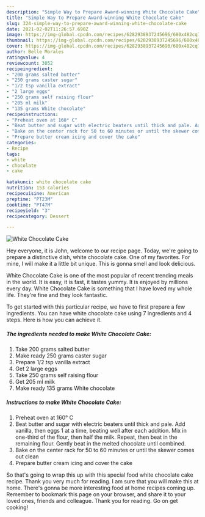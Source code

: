 ```yaml
---
description: "Simple Way to Prepare Award-winning White Chocolate Cake"
title: "Simple Way to Prepare Award-winning White Chocolate Cake"
slug: 324-simple-way-to-prepare-award-winning-white-chocolate-cake
date: 2021-02-02T11:26:57.690Z
image: https://img-global.cpcdn.com/recipes/6282938937245696/680x482cq70/white-chocolate-cake-recipe-main-photo.jpg
thumbnail: https://img-global.cpcdn.com/recipes/6282938937245696/680x482cq70/white-chocolate-cake-recipe-main-photo.jpg
cover: https://img-global.cpcdn.com/recipes/6282938937245696/680x482cq70/white-chocolate-cake-recipe-main-photo.jpg
author: Belle Morales
ratingvalue: 4
reviewcount: 3052
recipeingredient:
- "200 grams salted butter"
- "250 grams caster sugar"
- "1/2 tsp vanilla extract"
- "2 large eggs"
- "250 grams self raising flour"
- "205 ml milk"
- "135 grams White chocolate"
recipeinstructions:
- "Preheat oven at 160° C"
- "Beat butter and sugar with electric beaters until thick and pale. Add vanilla, then eggs 1 at a time, beating well after each addition. Mix in one-third of the flour, then half the milk. Repeat, then beat in the remaining flour. Gently beat in the melted chocolate until combined."
- "Bake on the center rack for 50 to 60 minutes or until the skewer comes out clean"
- "Prepare butter cream icing and cover the cake"
categories:
- Recipe
tags:
- white
- chocolate
- cake

katakunci: white chocolate cake 
nutrition: 153 calories
recipecuisine: American
preptime: "PT23M"
cooktime: "PT47M"
recipeyield: "3"
recipecategory: Dessert

---
```



![White Chocolate Cake](https://img-global.cpcdn.com/recipes/6282938937245696/680x482cq70/white-chocolate-cake-recipe-main-photo.jpg)

Hey everyone, it is John, welcome to our recipe page. Today, we're going to prepare a distinctive dish, white chocolate cake. One of my favorites. For mine, I will make it a little bit unique. This is gonna smell and look delicious.



White Chocolate Cake is one of the most popular of recent trending meals in the world. It is easy, it is fast, it tastes yummy. It is enjoyed by millions every day. White Chocolate Cake is something that I have loved my whole life. They're fine and they look fantastic.


To get started with this particular recipe, we have to first prepare a few ingredients. You can have white chocolate cake using 7 ingredients and 4 steps. Here is how you can achieve it.

<!--inarticleads1-->

##### The ingredients needed to make White Chocolate Cake:

1. Take 200 grams salted butter
1. Make ready 250 grams caster sugar
1. Prepare 1/2 tsp vanilla extract
1. Get 2 large eggs
1. Take 250 grams self raising flour
1. Get 205 ml milk
1. Make ready 135 grams White chocolate




<!--inarticleads2-->

##### Instructions to make White Chocolate Cake:

1. Preheat oven at 160° C
1. Beat butter and sugar with electric beaters until thick and pale. Add vanilla, then eggs 1 at a time, beating well after each addition. Mix in one-third of the flour, then half the milk. Repeat, then beat in the remaining flour. Gently beat in the melted chocolate until combined.
1. Bake on the center rack for 50 to 60 minutes or until the skewer comes out clean
1. Prepare butter cream icing and cover the cake




So that's going to wrap this up with this special food white chocolate cake recipe. Thank you very much for reading. I am sure that you will make this at home. There's gonna be more interesting food at home recipes coming up. Remember to bookmark this page on your browser, and share it to your loved ones, friends and colleague. Thank you for reading. Go on get cooking!
